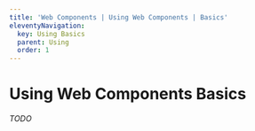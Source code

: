 ```yaml
---
title: 'Web Components | Using Web Components | Basics'
eleventyNavigation:
  key: Using Basics
  parent: Using
  order: 1
---
```

# Using Web Components Basics

_TODO_
